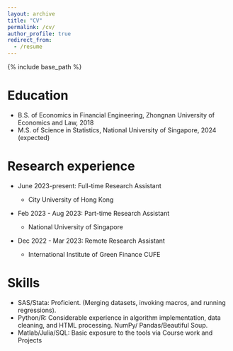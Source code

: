 ```yaml
---
layout: archive
title: "CV"
permalink: /cv/
author_profile: true
redirect_from:
  - /resume
---
```


{% include base_path %}

Education
======
* B.S. of Economics in Financial Engineering, Zhongnan University of Economics and Law, 2018
* M.S. of Science in Statistics, National University of Singapore, 2024 (expected)

Research experience
======
* June 2023-present: Full-time Research Assistant
  * City University of Hong Kong

* Feb 2023 - Aug 2023: Part-time Research Assistant
  * National University of Singapore

* Dec 2022 - Mar 2023: Remote Research Assistant
  * International Institute of Green Finance CUFE

Skills
======
* SAS/Stata: Proficient. (Merging datasets, invoking macros, and running regressions).
* Python/R: Considerable experience in algorithm implementation, data cleaning, and HTML processing. NumPy/
Pandas/Beautiful Soup.
* Matlab/Julia/SQL: Basic exposure to the tools via Course work and Projects
